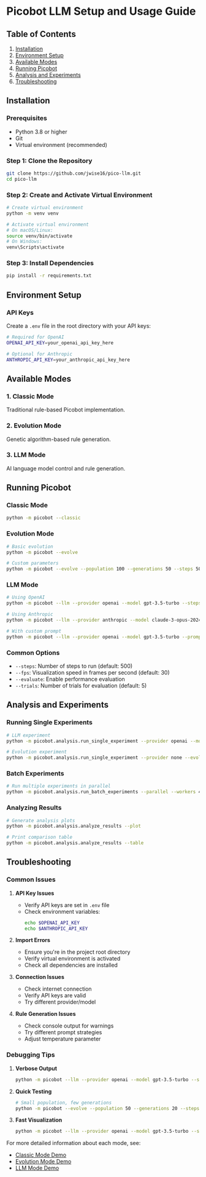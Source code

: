 # Picobot LLM Setup and Usage Guide

## Table of Contents
1. [Installation](#installation)
2. [Environment Setup](#environment-setup)
3. [Available Modes](#available-modes)
4. [Running Picobot](#running-picobot)
5. [Analysis and Experiments](#analysis-and-experiments)
6. [Troubleshooting](#troubleshooting)

## Installation

### Prerequisites
- Python 3.8 or higher
- Git
- Virtual environment (recommended)

### Step 1: Clone the Repository
```bash
git clone https://github.com/jwise16/pico-llm.git
cd pico-llm
```

### Step 2: Create and Activate Virtual Environment
```bash
# Create virtual environment
python -m venv venv

# Activate virtual environment
# On macOS/Linux:
source venv/bin/activate
# On Windows:
venv\Scripts\activate
```

### Step 3: Install Dependencies
```bash
pip install -r requirements.txt
```

## Environment Setup

### API Keys
Create a `.env` file in the root directory with your API keys:
```bash
# Required for OpenAI
OPENAI_API_KEY=your_openai_api_key_here

# Optional for Anthropic
ANTHROPIC_API_KEY=your_anthropic_api_key_here
```

## Available Modes

### 1. Classic Mode
Traditional rule-based Picobot implementation.

### 2. Evolution Mode
Genetic algorithm-based rule generation.

### 3. LLM Mode
AI language model control and rule generation.

## Running Picobot

### Classic Mode
```bash
python -m picobot --classic
```

### Evolution Mode
```bash
# Basic evolution
python -m picobot --evolve

# Custom parameters
python -m picobot --evolve --population 100 --generations 50 --steps 500
```

### LLM Mode
```bash
# Using OpenAI
python -m picobot --llm --provider openai --model gpt-3.5-turbo --steps 100

# Using Anthropic
python -m picobot --llm --provider anthropic --model claude-3-opus-20240229 --steps 100

# With custom prompt
python -m picobot --llm --provider openai --model gpt-3.5-turbo --prompt wall_following --steps 200
```

### Common Options
- `--steps`: Number of steps to run (default: 500)
- `--fps`: Visualization speed in frames per second (default: 30)
- `--evaluate`: Enable performance evaluation
- `--trials`: Number of trials for evaluation (default: 5)

## Analysis and Experiments

### Running Single Experiments
```bash
# LLM experiment
python -m picobot.analysis.run_single_experiment --provider openai --model gpt-3.5-turbo --steps 100 --trials 2

# Evolution experiment
python -m picobot.analysis.run_single_experiment --provider none --evolution --population 50 --generations 20 --steps 100 --trials 2
```

### Batch Experiments
```bash
# Run multiple experiments in parallel
python -m picobot.analysis.run_batch_experiments --parallel --workers 4
```

### Analyzing Results
```bash
# Generate analysis plots
python -m picobot.analysis.analyze_results --plot

# Print comparison table
python -m picobot.analysis.analyze_results --table
```

## Troubleshooting

### Common Issues

1. **API Key Issues**
   - Verify API keys are set in `.env` file
   - Check environment variables:
     ```bash
     echo $OPENAI_API_KEY
     echo $ANTHROPIC_API_KEY
     ```

2. **Import Errors**
   - Ensure you're in the project root directory
   - Verify virtual environment is activated
   - Check all dependencies are installed

3. **Connection Issues**
   - Check internet connection
   - Verify API keys are valid
   - Try different provider/model

4. **Rule Generation Issues**
   - Check console output for warnings
   - Try different prompt strategies
   - Adjust temperature parameter

### Debugging Tips

1. **Verbose Output**
   ```bash
   python -m picobot --llm --provider openai --model gpt-3.5-turbo --steps 100 --verbose
   ```

2. **Quick Testing**
   ```bash
   # Small population, few generations
   python -m picobot --evolve --population 50 --generations 20 --steps 200
   ```

3. **Fast Visualization**
   ```bash
   python -m picobot --llm --provider openai --model gpt-3.5-turbo --steps 100 --fps 60
   ```

For more detailed information about each mode, see:
- [Classic Mode Demo](classic_mode_demo.md)
- [Evolution Mode Demo](evolution_mode_demo.md)
- [LLM Mode Demo](llm_mode_demo.md) 